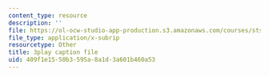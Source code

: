 ```yaml
---
content_type: resource
description: ''
file: https://ol-ocw-studio-app-production.s3.amazonaws.com/courses/sts-050-the-history-of-mit-spring-2011/409f1e1550b3595a8a1d3a601b460a53_ZL0yOsnLDsQ.vtt
file_type: application/x-subrip
resourcetype: Other
title: 3play caption file
uid: 409f1e15-50b3-595a-8a1d-3a601b460a53
---
```

